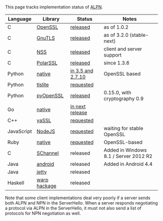 This page tracks implementation status of [ALPN](http://tools.ietf.org/html/rfc7301).

Language | Library | Status | Notes
--- | --- | --- | --- 
C | [OpenSSL](http://www.openssl.org) | [released](http://git.openssl.org/gitweb/?p=openssl.git;a=blob;f=NEWS;h=fc466ae3cc1ee38b566516eafe913e32409798a4;hb=HEAD) | as of 1.0.2
C | [GnuTLS](http://www.gnutls.org/) | [released](http://gnutls.org/manual/html_node/Application-Layer-Protocol-Negotiation-_0028ALPN_0029.html) | as of 3.2.0 (stable-next)
C | [NSS](https://developer.mozilla.org/en/docs/NSS) | [released](https://developer.mozilla.org/en-US/docs/NSS/NSS_3.15.5_release_notes#New_Functionality) | client and server support
C | [PolarSSL](https://polarssl.org) | [released](https://polarssl.org/tech-updates/releases/polarssl-1.3.6-released) | since 1.3.6 
Python | [native](http://docs.python.org/3/library/ssl.html) | [in 3.5 and 2.7.10](http://bugs.python.org/issue20188) | OpenSSL based
Python | [tlslite](http://trevp.net/tlslite/) | [requested](https://github.com/trevp/tlslite/issues/19) | 
Python | [pyOpenSSL](https://github.com/pyca/pyopenssl) | [released](https://github.com/pyca/pyopenssl/pull/120) | 0.15.0, with cryptography 0.9
Go | [native](http://golang.org/pkg/crypto/tls/) | [in next release](https://code.google.com/p/go/source/detail?r=71dc1b4815f2) |
C++ | [yaSSL](http://www.wolfssl.com/yaSSL/) | [requested](https://github.com/cyassl/cyassl/issues/66) |
JavaScript | [NodeJS](http://nodejs.org/api/tls.html) | [requested](https://github.com/joyent/node/issues/5945) | waiting for stable OpenSSL
Ruby | [native](http://ruby-doc.org/stdlib-2.0/libdoc/openssl/rdoc/OpenSSL.html) | [requested](https://bugs.ruby-lang.org/issues/9390) | OpenSSL-based
C | [SChannel](http://technet.microsoft.com/en-us/library/hh831771.aspx) | released | Added in Windows 8.1 / Server 2012 R2
Java | [android](https://code.google.com/p/android/issues/detail?id=56942) | released | Added in Android 4.4  
Java | [jetty](https://github.com/jetty-project/jetty-alpn/) | released |
Haskell | [warp](https://github.com/yesodweb/wai) [hackage](https://hackage.haskell.org/package/warp) | released |

Note that some client implementations deal very poorly if a server sends both ALPN and NPN in the ServerHello.  When a server responds negotiating a protocol via ALPN in the ServerHello, it must not also send a list of protocols for NPN negotiation as well.
